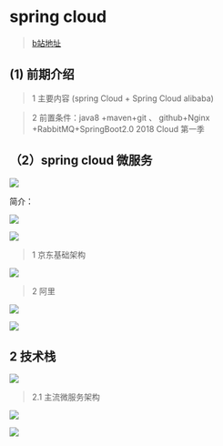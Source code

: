 # spring cloud 


> [b站地址](https://www.bilibili.com/video/BV18E411x7eT?from=search&seid=6873440560619935931)



## (1) 前期介绍

> 1 主要内容 (spring Cloud + Spring Cloud alibaba)


> 2 前置条件：java8 +maven+git 、 github+Nginx +RabbitMQ+SpringBoot2.0
2018 Cloud 第一季







## （2）spring cloud 微服务 

![](assets/000/01/02/02/01/01-1605344568764.png)

简介：


![](assets/000/01/02/02/01/01-1605344749670.png)


![](assets/000/01/02/02/01/01-1605344764721.png)


> 1 京东基础架构

![](assets/000/01/02/02/01/01-1605344910114.png)


> 2 阿里

![](assets/000/01/02/02/01/01-1605345075556.png)



![](assets/000/01/02/02/01/01-1605345149969.png)

## 2  技术栈


![](assets/000/01/02/02/01/01-1605345161967.png)


> 2.1 主流微服务架构

![](assets/000/01/02/02/01/01-1605345225108.png)


![](assets/000/01/02/02/01/01-1605345244831.png)